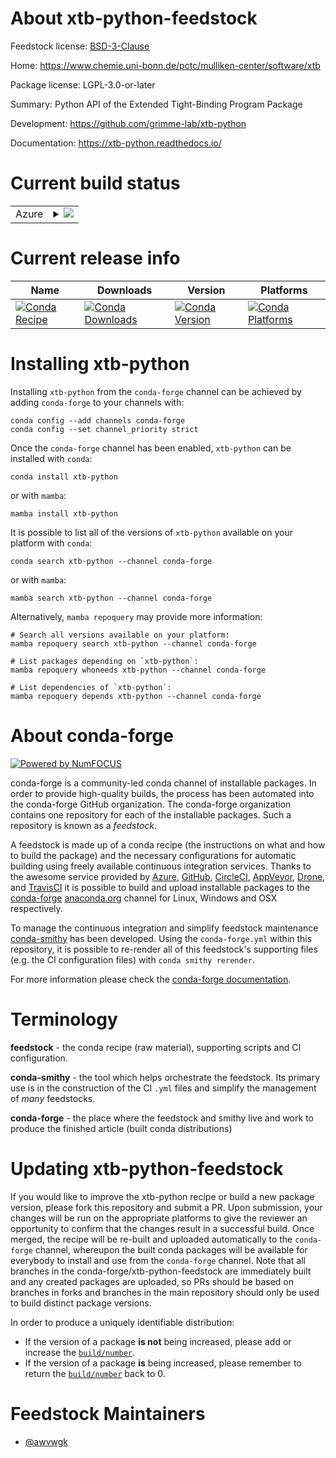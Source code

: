 About xtb-python-feedstock
==========================

Feedstock license: [BSD-3-Clause](https://github.com/conda-forge/xtb-python-feedstock/blob/main/LICENSE.txt)

Home: https://www.chemie.uni-bonn.de/pctc/mulliken-center/software/xtb

Package license: LGPL-3.0-or-later

Summary: Python API of the Extended Tight-Binding Program Package

Development: https://github.com/grimme-lab/xtb-python

Documentation: https://xtb-python.readthedocs.io/

Current build status
====================


<table>
    
  <tr>
    <td>Azure</td>
    <td>
      <details>
        <summary>
          <a href="https://dev.azure.com/conda-forge/feedstock-builds/_build/latest?definitionId=9976&branchName=main">
            <img src="https://dev.azure.com/conda-forge/feedstock-builds/_apis/build/status/xtb-python-feedstock?branchName=main">
          </a>
        </summary>
        <table>
          <thead><tr><th>Variant</th><th>Status</th></tr></thead>
          <tbody><tr>
              <td>linux_64_python3.10.____cpython</td>
              <td>
                <a href="https://dev.azure.com/conda-forge/feedstock-builds/_build/latest?definitionId=9976&branchName=main">
                  <img src="https://dev.azure.com/conda-forge/feedstock-builds/_apis/build/status/xtb-python-feedstock?branchName=main&jobName=linux&configuration=linux%20linux_64_python3.10.____cpython" alt="variant">
                </a>
              </td>
            </tr><tr>
              <td>linux_64_python3.11.____cpython</td>
              <td>
                <a href="https://dev.azure.com/conda-forge/feedstock-builds/_build/latest?definitionId=9976&branchName=main">
                  <img src="https://dev.azure.com/conda-forge/feedstock-builds/_apis/build/status/xtb-python-feedstock?branchName=main&jobName=linux&configuration=linux%20linux_64_python3.11.____cpython" alt="variant">
                </a>
              </td>
            </tr><tr>
              <td>linux_64_python3.12.____cpython</td>
              <td>
                <a href="https://dev.azure.com/conda-forge/feedstock-builds/_build/latest?definitionId=9976&branchName=main">
                  <img src="https://dev.azure.com/conda-forge/feedstock-builds/_apis/build/status/xtb-python-feedstock?branchName=main&jobName=linux&configuration=linux%20linux_64_python3.12.____cpython" alt="variant">
                </a>
              </td>
            </tr><tr>
              <td>linux_64_python3.13.____cp313</td>
              <td>
                <a href="https://dev.azure.com/conda-forge/feedstock-builds/_build/latest?definitionId=9976&branchName=main">
                  <img src="https://dev.azure.com/conda-forge/feedstock-builds/_apis/build/status/xtb-python-feedstock?branchName=main&jobName=linux&configuration=linux%20linux_64_python3.13.____cp313" alt="variant">
                </a>
              </td>
            </tr><tr>
              <td>linux_64_python3.9.____cpython</td>
              <td>
                <a href="https://dev.azure.com/conda-forge/feedstock-builds/_build/latest?definitionId=9976&branchName=main">
                  <img src="https://dev.azure.com/conda-forge/feedstock-builds/_apis/build/status/xtb-python-feedstock?branchName=main&jobName=linux&configuration=linux%20linux_64_python3.9.____cpython" alt="variant">
                </a>
              </td>
            </tr><tr>
              <td>linux_aarch64_python3.10.____cpython</td>
              <td>
                <a href="https://dev.azure.com/conda-forge/feedstock-builds/_build/latest?definitionId=9976&branchName=main">
                  <img src="https://dev.azure.com/conda-forge/feedstock-builds/_apis/build/status/xtb-python-feedstock?branchName=main&jobName=linux&configuration=linux%20linux_aarch64_python3.10.____cpython" alt="variant">
                </a>
              </td>
            </tr><tr>
              <td>linux_aarch64_python3.11.____cpython</td>
              <td>
                <a href="https://dev.azure.com/conda-forge/feedstock-builds/_build/latest?definitionId=9976&branchName=main">
                  <img src="https://dev.azure.com/conda-forge/feedstock-builds/_apis/build/status/xtb-python-feedstock?branchName=main&jobName=linux&configuration=linux%20linux_aarch64_python3.11.____cpython" alt="variant">
                </a>
              </td>
            </tr><tr>
              <td>linux_aarch64_python3.12.____cpython</td>
              <td>
                <a href="https://dev.azure.com/conda-forge/feedstock-builds/_build/latest?definitionId=9976&branchName=main">
                  <img src="https://dev.azure.com/conda-forge/feedstock-builds/_apis/build/status/xtb-python-feedstock?branchName=main&jobName=linux&configuration=linux%20linux_aarch64_python3.12.____cpython" alt="variant">
                </a>
              </td>
            </tr><tr>
              <td>linux_aarch64_python3.13.____cp313</td>
              <td>
                <a href="https://dev.azure.com/conda-forge/feedstock-builds/_build/latest?definitionId=9976&branchName=main">
                  <img src="https://dev.azure.com/conda-forge/feedstock-builds/_apis/build/status/xtb-python-feedstock?branchName=main&jobName=linux&configuration=linux%20linux_aarch64_python3.13.____cp313" alt="variant">
                </a>
              </td>
            </tr><tr>
              <td>linux_aarch64_python3.9.____cpython</td>
              <td>
                <a href="https://dev.azure.com/conda-forge/feedstock-builds/_build/latest?definitionId=9976&branchName=main">
                  <img src="https://dev.azure.com/conda-forge/feedstock-builds/_apis/build/status/xtb-python-feedstock?branchName=main&jobName=linux&configuration=linux%20linux_aarch64_python3.9.____cpython" alt="variant">
                </a>
              </td>
            </tr><tr>
              <td>linux_ppc64le_python3.10.____cpython</td>
              <td>
                <a href="https://dev.azure.com/conda-forge/feedstock-builds/_build/latest?definitionId=9976&branchName=main">
                  <img src="https://dev.azure.com/conda-forge/feedstock-builds/_apis/build/status/xtb-python-feedstock?branchName=main&jobName=linux&configuration=linux%20linux_ppc64le_python3.10.____cpython" alt="variant">
                </a>
              </td>
            </tr><tr>
              <td>linux_ppc64le_python3.11.____cpython</td>
              <td>
                <a href="https://dev.azure.com/conda-forge/feedstock-builds/_build/latest?definitionId=9976&branchName=main">
                  <img src="https://dev.azure.com/conda-forge/feedstock-builds/_apis/build/status/xtb-python-feedstock?branchName=main&jobName=linux&configuration=linux%20linux_ppc64le_python3.11.____cpython" alt="variant">
                </a>
              </td>
            </tr><tr>
              <td>linux_ppc64le_python3.12.____cpython</td>
              <td>
                <a href="https://dev.azure.com/conda-forge/feedstock-builds/_build/latest?definitionId=9976&branchName=main">
                  <img src="https://dev.azure.com/conda-forge/feedstock-builds/_apis/build/status/xtb-python-feedstock?branchName=main&jobName=linux&configuration=linux%20linux_ppc64le_python3.12.____cpython" alt="variant">
                </a>
              </td>
            </tr><tr>
              <td>linux_ppc64le_python3.13.____cp313</td>
              <td>
                <a href="https://dev.azure.com/conda-forge/feedstock-builds/_build/latest?definitionId=9976&branchName=main">
                  <img src="https://dev.azure.com/conda-forge/feedstock-builds/_apis/build/status/xtb-python-feedstock?branchName=main&jobName=linux&configuration=linux%20linux_ppc64le_python3.13.____cp313" alt="variant">
                </a>
              </td>
            </tr><tr>
              <td>linux_ppc64le_python3.9.____cpython</td>
              <td>
                <a href="https://dev.azure.com/conda-forge/feedstock-builds/_build/latest?definitionId=9976&branchName=main">
                  <img src="https://dev.azure.com/conda-forge/feedstock-builds/_apis/build/status/xtb-python-feedstock?branchName=main&jobName=linux&configuration=linux%20linux_ppc64le_python3.9.____cpython" alt="variant">
                </a>
              </td>
            </tr><tr>
              <td>osx_64_python3.10.____cpython</td>
              <td>
                <a href="https://dev.azure.com/conda-forge/feedstock-builds/_build/latest?definitionId=9976&branchName=main">
                  <img src="https://dev.azure.com/conda-forge/feedstock-builds/_apis/build/status/xtb-python-feedstock?branchName=main&jobName=osx&configuration=osx%20osx_64_python3.10.____cpython" alt="variant">
                </a>
              </td>
            </tr><tr>
              <td>osx_64_python3.11.____cpython</td>
              <td>
                <a href="https://dev.azure.com/conda-forge/feedstock-builds/_build/latest?definitionId=9976&branchName=main">
                  <img src="https://dev.azure.com/conda-forge/feedstock-builds/_apis/build/status/xtb-python-feedstock?branchName=main&jobName=osx&configuration=osx%20osx_64_python3.11.____cpython" alt="variant">
                </a>
              </td>
            </tr><tr>
              <td>osx_64_python3.12.____cpython</td>
              <td>
                <a href="https://dev.azure.com/conda-forge/feedstock-builds/_build/latest?definitionId=9976&branchName=main">
                  <img src="https://dev.azure.com/conda-forge/feedstock-builds/_apis/build/status/xtb-python-feedstock?branchName=main&jobName=osx&configuration=osx%20osx_64_python3.12.____cpython" alt="variant">
                </a>
              </td>
            </tr><tr>
              <td>osx_64_python3.13.____cp313</td>
              <td>
                <a href="https://dev.azure.com/conda-forge/feedstock-builds/_build/latest?definitionId=9976&branchName=main">
                  <img src="https://dev.azure.com/conda-forge/feedstock-builds/_apis/build/status/xtb-python-feedstock?branchName=main&jobName=osx&configuration=osx%20osx_64_python3.13.____cp313" alt="variant">
                </a>
              </td>
            </tr><tr>
              <td>osx_64_python3.9.____cpython</td>
              <td>
                <a href="https://dev.azure.com/conda-forge/feedstock-builds/_build/latest?definitionId=9976&branchName=main">
                  <img src="https://dev.azure.com/conda-forge/feedstock-builds/_apis/build/status/xtb-python-feedstock?branchName=main&jobName=osx&configuration=osx%20osx_64_python3.9.____cpython" alt="variant">
                </a>
              </td>
            </tr><tr>
              <td>osx_arm64_python3.10.____cpython</td>
              <td>
                <a href="https://dev.azure.com/conda-forge/feedstock-builds/_build/latest?definitionId=9976&branchName=main">
                  <img src="https://dev.azure.com/conda-forge/feedstock-builds/_apis/build/status/xtb-python-feedstock?branchName=main&jobName=osx&configuration=osx%20osx_arm64_python3.10.____cpython" alt="variant">
                </a>
              </td>
            </tr><tr>
              <td>osx_arm64_python3.11.____cpython</td>
              <td>
                <a href="https://dev.azure.com/conda-forge/feedstock-builds/_build/latest?definitionId=9976&branchName=main">
                  <img src="https://dev.azure.com/conda-forge/feedstock-builds/_apis/build/status/xtb-python-feedstock?branchName=main&jobName=osx&configuration=osx%20osx_arm64_python3.11.____cpython" alt="variant">
                </a>
              </td>
            </tr><tr>
              <td>osx_arm64_python3.12.____cpython</td>
              <td>
                <a href="https://dev.azure.com/conda-forge/feedstock-builds/_build/latest?definitionId=9976&branchName=main">
                  <img src="https://dev.azure.com/conda-forge/feedstock-builds/_apis/build/status/xtb-python-feedstock?branchName=main&jobName=osx&configuration=osx%20osx_arm64_python3.12.____cpython" alt="variant">
                </a>
              </td>
            </tr><tr>
              <td>osx_arm64_python3.13.____cp313</td>
              <td>
                <a href="https://dev.azure.com/conda-forge/feedstock-builds/_build/latest?definitionId=9976&branchName=main">
                  <img src="https://dev.azure.com/conda-forge/feedstock-builds/_apis/build/status/xtb-python-feedstock?branchName=main&jobName=osx&configuration=osx%20osx_arm64_python3.13.____cp313" alt="variant">
                </a>
              </td>
            </tr><tr>
              <td>osx_arm64_python3.9.____cpython</td>
              <td>
                <a href="https://dev.azure.com/conda-forge/feedstock-builds/_build/latest?definitionId=9976&branchName=main">
                  <img src="https://dev.azure.com/conda-forge/feedstock-builds/_apis/build/status/xtb-python-feedstock?branchName=main&jobName=osx&configuration=osx%20osx_arm64_python3.9.____cpython" alt="variant">
                </a>
              </td>
            </tr><tr>
              <td>win_64_python3.10.____cpython</td>
              <td>
                <a href="https://dev.azure.com/conda-forge/feedstock-builds/_build/latest?definitionId=9976&branchName=main">
                  <img src="https://dev.azure.com/conda-forge/feedstock-builds/_apis/build/status/xtb-python-feedstock?branchName=main&jobName=win&configuration=win%20win_64_python3.10.____cpython" alt="variant">
                </a>
              </td>
            </tr><tr>
              <td>win_64_python3.11.____cpython</td>
              <td>
                <a href="https://dev.azure.com/conda-forge/feedstock-builds/_build/latest?definitionId=9976&branchName=main">
                  <img src="https://dev.azure.com/conda-forge/feedstock-builds/_apis/build/status/xtb-python-feedstock?branchName=main&jobName=win&configuration=win%20win_64_python3.11.____cpython" alt="variant">
                </a>
              </td>
            </tr><tr>
              <td>win_64_python3.12.____cpython</td>
              <td>
                <a href="https://dev.azure.com/conda-forge/feedstock-builds/_build/latest?definitionId=9976&branchName=main">
                  <img src="https://dev.azure.com/conda-forge/feedstock-builds/_apis/build/status/xtb-python-feedstock?branchName=main&jobName=win&configuration=win%20win_64_python3.12.____cpython" alt="variant">
                </a>
              </td>
            </tr><tr>
              <td>win_64_python3.13.____cp313</td>
              <td>
                <a href="https://dev.azure.com/conda-forge/feedstock-builds/_build/latest?definitionId=9976&branchName=main">
                  <img src="https://dev.azure.com/conda-forge/feedstock-builds/_apis/build/status/xtb-python-feedstock?branchName=main&jobName=win&configuration=win%20win_64_python3.13.____cp313" alt="variant">
                </a>
              </td>
            </tr><tr>
              <td>win_64_python3.9.____cpython</td>
              <td>
                <a href="https://dev.azure.com/conda-forge/feedstock-builds/_build/latest?definitionId=9976&branchName=main">
                  <img src="https://dev.azure.com/conda-forge/feedstock-builds/_apis/build/status/xtb-python-feedstock?branchName=main&jobName=win&configuration=win%20win_64_python3.9.____cpython" alt="variant">
                </a>
              </td>
            </tr>
          </tbody>
        </table>
      </details>
    </td>
  </tr>
</table>

Current release info
====================

| Name | Downloads | Version | Platforms |
| --- | --- | --- | --- |
| [![Conda Recipe](https://img.shields.io/badge/recipe-xtb--python-green.svg)](https://anaconda.org/conda-forge/xtb-python) | [![Conda Downloads](https://img.shields.io/conda/dn/conda-forge/xtb-python.svg)](https://anaconda.org/conda-forge/xtb-python) | [![Conda Version](https://img.shields.io/conda/vn/conda-forge/xtb-python.svg)](https://anaconda.org/conda-forge/xtb-python) | [![Conda Platforms](https://img.shields.io/conda/pn/conda-forge/xtb-python.svg)](https://anaconda.org/conda-forge/xtb-python) |

Installing xtb-python
=====================

Installing `xtb-python` from the `conda-forge` channel can be achieved by adding `conda-forge` to your channels with:

```
conda config --add channels conda-forge
conda config --set channel_priority strict
```

Once the `conda-forge` channel has been enabled, `xtb-python` can be installed with `conda`:

```
conda install xtb-python
```

or with `mamba`:

```
mamba install xtb-python
```

It is possible to list all of the versions of `xtb-python` available on your platform with `conda`:

```
conda search xtb-python --channel conda-forge
```

or with `mamba`:

```
mamba search xtb-python --channel conda-forge
```

Alternatively, `mamba repoquery` may provide more information:

```
# Search all versions available on your platform:
mamba repoquery search xtb-python --channel conda-forge

# List packages depending on `xtb-python`:
mamba repoquery whoneeds xtb-python --channel conda-forge

# List dependencies of `xtb-python`:
mamba repoquery depends xtb-python --channel conda-forge
```


About conda-forge
=================

[![Powered by
NumFOCUS](https://img.shields.io/badge/powered%20by-NumFOCUS-orange.svg?style=flat&colorA=E1523D&colorB=007D8A)](https://numfocus.org)

conda-forge is a community-led conda channel of installable packages.
In order to provide high-quality builds, the process has been automated into the
conda-forge GitHub organization. The conda-forge organization contains one repository
for each of the installable packages. Such a repository is known as a *feedstock*.

A feedstock is made up of a conda recipe (the instructions on what and how to build
the package) and the necessary configurations for automatic building using freely
available continuous integration services. Thanks to the awesome service provided by
[Azure](https://azure.microsoft.com/en-us/services/devops/), [GitHub](https://github.com/),
[CircleCI](https://circleci.com/), [AppVeyor](https://www.appveyor.com/),
[Drone](https://cloud.drone.io/welcome), and [TravisCI](https://travis-ci.com/)
it is possible to build and upload installable packages to the
[conda-forge](https://anaconda.org/conda-forge) [anaconda.org](https://anaconda.org/)
channel for Linux, Windows and OSX respectively.

To manage the continuous integration and simplify feedstock maintenance
[conda-smithy](https://github.com/conda-forge/conda-smithy) has been developed.
Using the ``conda-forge.yml`` within this repository, it is possible to re-render all of
this feedstock's supporting files (e.g. the CI configuration files) with ``conda smithy rerender``.

For more information please check the [conda-forge documentation](https://conda-forge.org/docs/).

Terminology
===========

**feedstock** - the conda recipe (raw material), supporting scripts and CI configuration.

**conda-smithy** - the tool which helps orchestrate the feedstock.
                   Its primary use is in the construction of the CI ``.yml`` files
                   and simplify the management of *many* feedstocks.

**conda-forge** - the place where the feedstock and smithy live and work to
                  produce the finished article (built conda distributions)


Updating xtb-python-feedstock
=============================

If you would like to improve the xtb-python recipe or build a new
package version, please fork this repository and submit a PR. Upon submission,
your changes will be run on the appropriate platforms to give the reviewer an
opportunity to confirm that the changes result in a successful build. Once
merged, the recipe will be re-built and uploaded automatically to the
`conda-forge` channel, whereupon the built conda packages will be available for
everybody to install and use from the `conda-forge` channel.
Note that all branches in the conda-forge/xtb-python-feedstock are
immediately built and any created packages are uploaded, so PRs should be based
on branches in forks and branches in the main repository should only be used to
build distinct package versions.

In order to produce a uniquely identifiable distribution:
 * If the version of a package **is not** being increased, please add or increase
   the [``build/number``](https://docs.conda.io/projects/conda-build/en/latest/resources/define-metadata.html#build-number-and-string).
 * If the version of a package **is** being increased, please remember to return
   the [``build/number``](https://docs.conda.io/projects/conda-build/en/latest/resources/define-metadata.html#build-number-and-string)
   back to 0.

Feedstock Maintainers
=====================

* [@awvwgk](https://github.com/awvwgk/)

